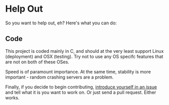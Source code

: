 Help Out
========

So you want to help out, eh? Here's what you can do:

Code
----

This project is coded mainly in C, and should at the very
least support Linux (deployment) and OSX (testing). Try not
to use any OS specifc features that are not on both of these
OSes.

Speed is of paramount importance. At the same time, stability
is more important - random crashing servers are a problem.

Finally, if you decide to begin contributing, [introduce yourself
in an issue](https://github.com/haneefmubarak/sfDB5/issues/new)
and tell what it is you want to work on. Or just send a pull
request. Either works.

